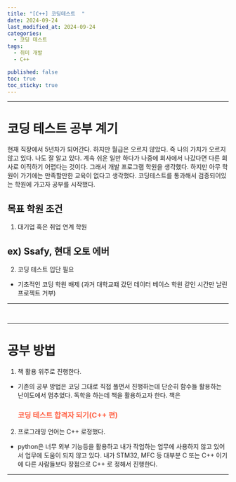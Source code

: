 ```yaml
---
title: "[C++] 코딩테스트  "
date: 2024-09-24
last_modified_at: 2024-09-24
categories:
  - 코딩 테스트
tags:
  - 취미 개발
  - C++

published: false
toc: true
toc_sticky: true
---
```


----
# 코딩 테스트 공부 계기

 현재 직장에서 5년차가 되어간다. 하지만 월급은 오르지 않았다. 즉 나의 가치가 오르지 않고 있다. 나도 잘 알고 있다. 계속 쉬운 일만 하다가 나중에 회사에서 나갔다면 다른 회사로 이직하기 어렵다는 것이다. 그래서 개발 프로그램 학원을 생각했다. 하지만 아무 학원이 가기에는 만족할만한 교육이 없다고 생각했다. 코딩테스트를 통과해서 검증되어있는 학원에 가고자 공부를 시작했다.

 ## 목표 학원 조건
 1. 대기업 혹은 취업 연계 학원
 ## ex) Ssafy, 현대 오토 에버
 2. 코딩 테스트 입단 필요
 - 기초적인 코딩 학원 배제 (과거 대학교떄 갔던 데이터 베이스 학원 같인 시간만 날린 프로젝트 거부)



-----

<br>

--------
#  공부 방법
1. 책 활용 위주로 진행한다. 
 - 기존의 공부 방법은 코딩 그대로 직접 풀면서 진행하는데 단순히 함수들 활용하는 난이도에서 멈추었다. 독학을 하는데 책을 활용하고자 한다. 책은 <h3 style="color:Tomato;"> 코딩 테스트 합격자 되기(C++ 편)</h1>
 2. 프로그래밍 언어는 C++ 로정했다.
  - python은 너무 외부 기능등을 활용하고 내가 작업하는 업무에 사용하지 않고 있어서 업무에 도움이 되지 않고 있다. 내가 STM32, MFC 등 대부분 C 또는 C++ 이기에 다른 사람들보다 장점으로 C++ 로 정해서 진행한다. 


-----------